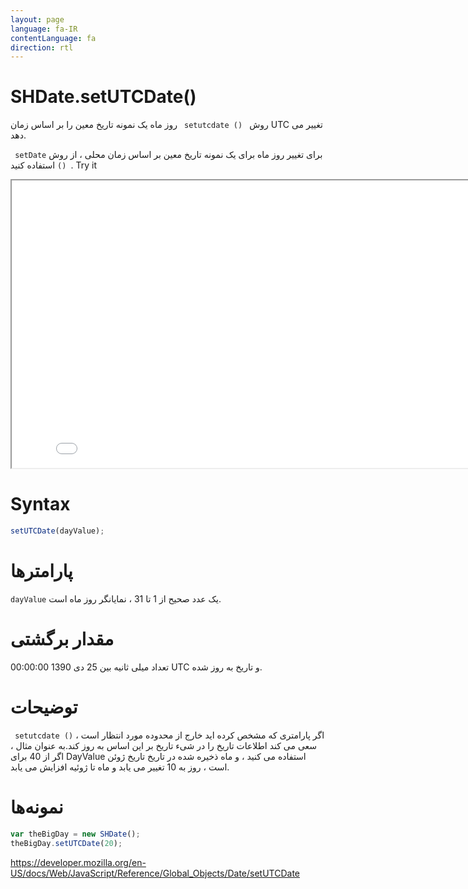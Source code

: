 ```yaml
---
layout: page
language: fa-IR
contentLanguage: fa
direction: rtl
---
```


# SHDate.setUTCDate()

روش <code dir = "ltr"> setutcdate () </code> روز ماه یک نمونه تاریخ معین را بر اساس زمان UTC تغییر می دهد.

برای تغییر روز ماه برای یک نمونه تاریخ معین بر اساس زمان محلی ، از روش <code dir = "ltr"> setDate () </code> استفاده کنید.
Try it

<iframe style="width: 830px; height: 460px;" src="/SHDateTime-js/examples/live.html?function=setUTCDate" title="MDN Web Docs Interactive Example" loading="lazy"></iframe>
<br/>

# Syntax

```js
setUTCDate(dayValue);
```

# پارامترها

<code dir="ltr">dayValue</code>
یک عدد صحیح از 1 تا 31 ، نمایانگر روز ماه است.

# مقدار برگشتی

تعداد میلی ثانیه بین 25 دی 1390 00:00:00 UTC و تاریخ به روز شده.

# توضیحات

اگر پارامتری که مشخص کرده اید خارج از محدوده مورد انتظار است ، <code dir = "ltr"> setutcdate () </code> سعی می کند اطلاعات تاریخ را در شیء تاریخ بر این اساس به روز کند.به عنوان مثال ، اگر از 40 برای DayValue استفاده می کنید ، و ماه ذخیره شده در تاریخ تاریخ ژوئن است ، روز به 10 تغییر می یابد و ماه تا ژوئیه افزایش می یابد.

# نمونه‌ها

```js
var theBigDay = new SHDate();
theBigDay.setUTCDate(20);
```

https://developer.mozilla.org/en-US/docs/Web/JavaScript/Reference/Global_Objects/Date/setUTCDate
